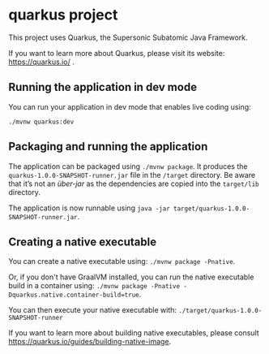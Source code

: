 # quarkus project

This project uses Quarkus, the Supersonic Subatomic Java Framework.

If you want to learn more about Quarkus, please visit its website: https://quarkus.io/ .

## Running the application in dev mode

You can run your application in dev mode that enables live coding using:

```
./mvnw quarkus:dev
```

## Packaging and running the application

The application can be packaged using `./mvnw package`. It produces the `quarkus-1.0.0-SNAPSHOT-runner.jar` file in
the `/target` directory. Be aware that it’s not an _über-jar_ as the dependencies are copied into the `target/lib`
directory.

The application is now runnable using `java -jar target/quarkus-1.0.0-SNAPSHOT-runner.jar`.

## Creating a native executable

You can create a native executable using: `./mvnw package -Pnative`.

Or, if you don't have GraalVM installed, you can run the native executable build in a container
using: `./mvnw package -Pnative -Dquarkus.native.container-build=true`.

You can then execute your native executable with: `./target/quarkus-1.0.0-SNAPSHOT-runner`

If you want to learn more about building native executables, please
consult https://quarkus.io/guides/building-native-image.